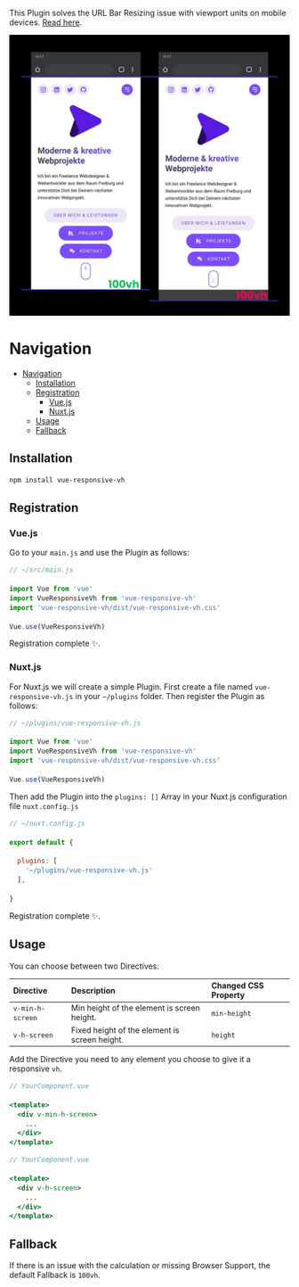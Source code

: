 
This Plugin solves the URL Bar Resizing issue with viewport units on mobile devices. [Read here](https://developers.google.com/web/updates/2016/12/url-bar-resizing).

![Preview](static/vue-responsive-vh.jpg "Preview")

# Navigation
- [Navigation](#navigation)
  - [Installation](#installation)
  - [Registration](#registration)
    - [Vue.js](#vuejs)
    - [Nuxt.js](#nuxtjs)
  - [Usage](#usage)
  - [Fallback](#fallback)

## Installation

``` bash
npm install vue-responsive-vh
```

## Registration

### Vue.js

Go to your ``main.js`` and use the Plugin as follows:

``` javascript
// ~/src/main.js

import Vue from 'vue'
import VueResponsiveVh from 'vue-responsive-vh'
import 'vue-responsive-vh/dist/vue-responsive-vh.css'

Vue.use(VueResponsiveVh)
```

Registration complete ✨.

### Nuxt.js

For Nuxt.js we will create a simple Plugin.
First create a file named ``vue-responsive-vh.js`` in your ``~/plugins`` folder.
Then register the Plugin as follows:

``` javascript
// ~/plugins/vue-responsive-vh.js

import Vue from 'vue'
import VueResponsiveVh from 'vue-responsive-vh'
import 'vue-responsive-vh/dist/vue-responsive-vh.css'

Vue.use(VueResponsiveVh)
```

Then add the Plugin into the `plugins: []` Array in your Nuxt.js configuration file ``nuxt.config.js``

``` javascript
// ~/nuxt.config.js 

export default {

  plugins: [
    '~/plugins/vue-responsive-vh.js'
  ],

}
```

Registration complete ✨.

## Usage

You can choose between two Directives:

| Directive          | Description                                    | Changed CSS Property |
| :----------------- | :--------------------------------------------- | :------------------- |
| ``v-min-h-screen`` | Min height of the element is screen height.    | ``min-height``       |
| ``v-h-screen``     | Fixed height of the element is screen height.  | ``height``           |

Add the Directive you need to any element you choose to give it a responsive ``vh``.

``` jsx
// YourComponent.vue

<template>
  <div v-min-h-screen>
    ...
  </div>
</template>
```

``` jsx
// YourComponent.vue

<template>
  <div v-h-screen>
    ...
  </div>
</template>
```

## Fallback

If there is an issue with the calculation or missing Browser Support, the default Fallback is `100vh`.
